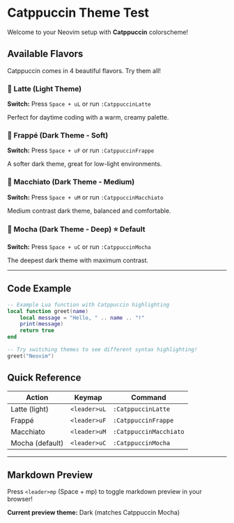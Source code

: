 # Catppuccin Theme Test

Welcome to your Neovim setup with **Catppuccin** colorscheme!

## Available Flavors

Catppuccin comes in 4 beautiful flavors. Try them all!

### 🌅 Latte (Light Theme)
**Switch:** Press `Space + uL` or run `:CatppuccinLatte`

Perfect for daytime coding with a warm, creamy palette.

### 🌆 Frappé (Dark Theme - Soft)
**Switch:** Press `Space + uF` or run `:CatppuccinFrappe`

A softer dark theme, great for low-light environments.

### 🌃 Macchiato (Dark Theme - Medium)
**Switch:** Press `Space + uM` or run `:CatppuccinMacchiato`

Medium contrast dark theme, balanced and comfortable.

### 🌌 Mocha (Dark Theme - Deep) ⭐ Default
**Switch:** Press `Space + uC` or run `:CatppuccinMocha`

The deepest dark theme with maximum contrast.

---

## Code Example

```lua
-- Example Lua function with Catppuccin highlighting
local function greet(name)
    local message = "Hello, " .. name .. "!"
    print(message)
    return true
end

-- Try switching themes to see different syntax highlighting!
greet("Neovim")
```

## Quick Reference

| Action | Keymap | Command |
|--------|--------|---------|
| Latte (light) | `<leader>uL` | `:CatppuccinLatte` |
| Frappé | `<leader>uF` | `:CatppuccinFrappe` |
| Macchiato | `<leader>uM` | `:CatppuccinMacchiato` |
| Mocha (default) | `<leader>uC` | `:CatppuccinMocha` |

---

## Markdown Preview

Press `<leader>mp` (Space + mp) to toggle markdown preview in your browser!

**Current preview theme:** Dark (matches Catppuccin Mocha)
